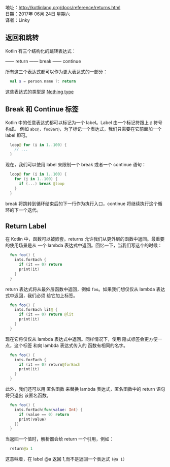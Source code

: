 地址：http://kotlinlang.org/docs/reference/returns.html<br />
日期：2017年 06月 24日 星期六<br />
译者：Linky<br />

## 返回和跳转

Kotlin 有三个结构化的跳转表达式：

—— return 
—— break
—— continue

所有这三个表达式都可以作为更大表达式的一部分：

```kotlin
  val s = person.name ?: return
```

这些表达式的类型是 [Nothing type](http://kotlinlang.org/docs/reference/exceptions.html#the-nothing-type)

## Break 和 Continue 标签 

Kotlin 中的任意表达式都可以标记为一个 label。Label 由一个标记符跟上 `@` 符号构成。
例如 `abc@`，`fooBar@`，为了标记一个表达式，我们只需要在它前面加一个 label 即可。

```kotlin
  loop@ for (i in 1..100) {
    // ...
  }
```

现在，我们可以使用 label 来限制一个 break 或者一个 continue 语句：

```kotlin
  loop@ for (i in 1..100) {
    for (j in 1..100) {
      if (...) break @loop
    }
  }
```

break 将跳转到循环结束后的下一行作为执行入口，continue 将继续执行这个循环的下一个迭代。

## Return Label

在 Kotlin 中，函数可以被嵌套。returns 允许我们从更外层的函数中返回。最重要的使用场景是从
一个 lambda 表达式中返回。回忆一下，当我们写这个的时候：

```kotlin
  fun foo() {
    ints.forEach {
      if (it == 0) return
      print(it)
    }
  }
```

return 表达式将从最外层函数中返回，例如 `foo`。如果我们想仅仅从 lambda 表达式中返回，我们必须
给它加上标签。

```kotlin
  fun foo() {
    ints.forEach lit@ {
      if (it == 0) return @lit
      print(it)
    }
  }
```

现在它将仅仅从 lambda 表达式中返回。同样情况下，使用 隐式标签会更方便一点，这个标签
和向 lambda 表达式传入的 函数有相同的名字。

```kotlin
  fun foo() {
    ints.forEach {
      if (it == 0) return@forEach
      print(it)
    }
  }
```

此外，我们还可以用 匿名函数 来替换 lambda 表达式，匿名函数中的 return 语句将只退出
该匿名函数。

```kotlin
  fun foo() {
    ints.forEach(fun(value: Int) {
      if (value == 0) return
      print(value)
    })
  }
```

当返回一个值时，解析器会给 return 一个引用，例如：

```kotlin
  return@a 1
```

这意味着，在 label @a 返回 1,而不是返回一个表达式 `(@a 1)`
